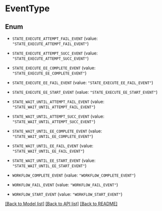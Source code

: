 # EventType

## Enum


* `STATE_EXECUTE_ATTEMPT_FAIL_EVENT` (value: `"STATE_EXECUTE_ATTEMPT_FAIL_EVENT"`)

* `STATE_EXECUTE_ATTEMPT_SUCC_EVENT` (value: `"STATE_EXECUTE_ATTEMPT_SUCC_EVENT"`)

* `STATE_EXECUTE_EE_COMPLETE_EVENT` (value: `"STATE_EXECUTE_EE_COMPLETE_EVENT"`)

* `STATE_EXECUTE_EE_FAIL_EVENT` (value: `"STATE_EXECUTE_EE_FAIL_EVENT"`)

* `STATE_EXECUTE_EE_START_EVENT` (value: `"STATE_EXECUTE_EE_START_EVENT"`)

* `STATE_WAIT_UNTIL_ATTEMPT_FAIL_EVENT` (value: `"STATE_WAIT_UNTIL_ATTEMPT_FAIL_EVENT"`)

* `STATE_WAIT_UNTIL_ATTEMPT_SUCC_EVENT` (value: `"STATE_WAIT_UNTIL_ATTEMPT_SUCC_EVENT"`)

* `STATE_WAIT_UNTIL_EE_COMPLETE_EVENT` (value: `"STATE_WAIT_UNTIL_EE_COMPLETE_EVENT"`)

* `STATE_WAIT_UNTIL_EE_FAIL_EVENT` (value: `"STATE_WAIT_UNTIL_EE_FAIL_EVENT"`)

* `STATE_WAIT_UNTIL_EE_START_EVENT` (value: `"STATE_WAIT_UNTIL_EE_START_EVENT"`)

* `WORKFLOW_COMPLETE_EVENT` (value: `"WORKFLOW_COMPLETE_EVENT"`)

* `WORKFLOW_FAIL_EVENT` (value: `"WORKFLOW_FAIL_EVENT"`)

* `WORKFLOW_START_EVENT` (value: `"WORKFLOW_START_EVENT"`)


[[Back to Model list]](../README.md#documentation-for-models) [[Back to API list]](../README.md#documentation-for-api-endpoints) [[Back to README]](../README.md)


